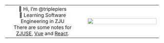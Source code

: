 <table>
  <tr>
    <td width="50%">
      <div style="width: 100%; text-align:center;">
        👋 Hi, I’m @triplepiers<br>
      	📖 Learning Software Engineering in ZJU<br>
        There are some notes for <a href="https://www.yuque.com/anishuoshimo/estifw?#">ZJUSE</a>, <a href="https://triplepiers.github.io/Learn-Vue/">Vue</a> and <a href="https://triplepiers.github.io/Learn-React/">React</a>.
      </div>
    <td>
    <td width="50%">
      <img src="https://github-readme-stats.vercel.app/api/top-langs/?username=triplepiers&hide_border=true&layout=compact&show_icons=true&theme=swift" align="left" style="width: 100%;" />
    </td>
  </tr>
<table>
